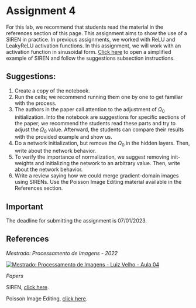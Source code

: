 # Assignment 4

For this lab, we recommend that students read the material in the references section of this page.
This assignment aims to show the use of a SIREN in practice. In previous assignments, we worked with ReLU and LeakyReLU activation functions. In this assignment, we will work with an activation function in sinusoidal form. <a href=" https://colab.research.google.com/drive/1WFIDNwysy8ot2n_sT_V-5mHx63NhveNT?usp=sharing" target="_blank">Click here</a> to open a simplified example of SIREN and follow the suggestions subsection instructions.

## Suggestions:

1. Create a copy of the notebook.
2. Run the cells; we recommend running them one by one to get familiar with the process.
3. The authors in the paper call attention to the adjustment of $\Omega_0$ initialization. Into the notebook are suggestions for specific sections of the paper; we recommend the students read these parts and try to adjust the $\Omega_0$ value. Afterward, the students can compare their results with the provided example and show us. 
4. Do a network initialization, but remove the $\Omega_0$ in the hidden layers. Then, write about the network behavior.
5. To verify the importance of normalization, we suggest removing init-weights and initializing the network to an arbitrary value. Then, write about the network behavior.
6. Write a review saying how we could merge gradient-domain images using SIRENs. Use the Poisson Image Editing material available in the References section. 

## Important

The deadline for submitting the assignment is 07/01/2023.

## **References**

*Mestrado: Processamento de Imagens - 2022*

[![Mestrado: Processamento de Imagens - Luiz Velho - Aula 04](https://i.ytimg.com/vi/pqVn_JE84V0/hqdefault.jpg?sqp=-oaymwE1CKgBEF5IVfKriqkDKAgBFQAAiEIYAXABwAEG8AEB-AH-BIAC6AKKAgwIABABGGUgZShlMA8=&rs=AOn4CLA8_EGFxerfGn1M8yRz01-PaYNLSQ)](https://www.youtube.com/watch?v=pqVn_JE84V0&list=PLo4jXE-LdDTSWs21bioxuqEaXcLq7NUJB&index=4)

*Papers*

SIREN, <a href=" https://arxiv.org/abs/2006.09661" target="_blank">click here</a>.

Poisson Image Editing, <a href=" https://dl.acm.org/doi/10.1145/882262.882269" target="_blank">click here</a>.
